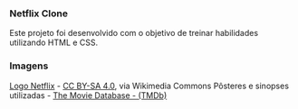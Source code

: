 ### Netflix Clone
Este projeto foi desenvolvido com o objetivo de treinar habilidades utilizando HTML e CSS.



### Imagens
[Logo Netflix](https://commons.wikimedia.org/wiki/File:Logonfx.png) - [CC BY-SA 4.0](https://creativecommons.org/licenses/by-sa/4.0), via Wikimedia Commons
Pôsteres e sinopses utilizadas - [The Movie Database - (TMDb)](https://www.themoviedb.org/)